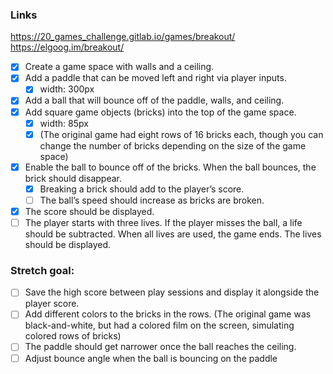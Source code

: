 ### Links
https://20_games_challenge.gitlab.io/games/breakout/
https://elgoog.im/breakout/

- [x] Create a game space with walls and a ceiling.
- [x] Add a paddle that can be moved left and right via player inputs.
	- [x] width: 300px
- [x] Add a ball that will bounce off of the paddle, walls, and ceiling.
- [x] Add square game objects (bricks) into the top of the game space.  
	- [x] width: 85px
    - [x] (The original game had eight rows of 16 bricks each, though you can change the number of bricks depending on the size of the game space)
- [x] Enable the ball to bounce off of the bricks. When the ball bounces, the brick should disappear.
    - [x] Breaking a brick should add to the player’s score.
    - [ ] The ball’s speed should increase as bricks are broken.
- [x] The score should be displayed. 
- [ ] The player starts with three lives. If the player misses the ball, a life should be subtracted. When all lives are used, the game ends. The lives should be displayed.

### Stretch goal:

- [ ] Save the high score between play sessions and display it alongside the player score.
- [ ] Add different colors to the bricks in the rows. (The original game was black-and-white, but had a colored film on the screen, simulating colored rows of bricks)
- [ ] The paddle should get narrower once the ball reaches the ceiling.
- [ ] Adjust bounce angle when the ball is bouncing on the paddle